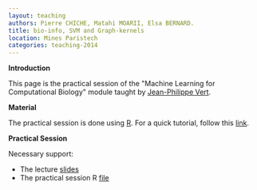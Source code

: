 ```yaml
---
layout: teaching
authors: Pierre CHICHE, Matahi MOARII, Elsa BERNARD.
title: bio-info, SVM and Graph-kernels
location: Mines Paristech
categories: teaching-2014
---
```


**Introduction**

This page is the practical session of the "Machine Learning for Computational Biology" module taught by [Jean-Philippe Vert](http://cbio.ensmp.fr/jvert).

**Material**

The practical session is done using [R](http://cran.r-project.org). For a quick tutorial, follow this [link](http://matahi.github.io/tutorial/R).

**Practical Session**

Necessary support:

- The lecture [slides](http://cbio.ensmp.fr/~jvert/talks/110401mines/mines.pdf)
- The practical session R [file](http://matahi.github.io/teaching/Bioinfo-SVM-Graph-Kernels.R) 


